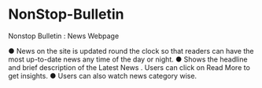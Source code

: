 # NonStop-Bulletin

Nonstop Bulletin : News Webpage 

● News on the site is updated round the clock so that readers can have the most up-to-date news any time of the day
or night.
● Shows the headline and brief description of the Latest News . Users can click on Read More to get insights.
● Users can also watch news category wise.
